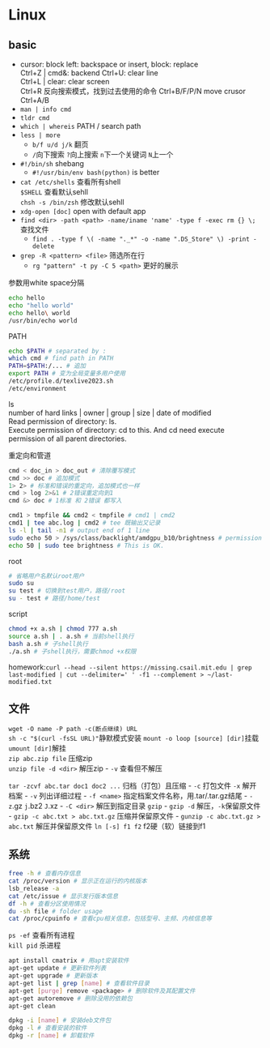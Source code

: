 # Linux


## basic

- cursor: block left: backspace or insert, block: replace  
    Ctrl+Z | cmd&: backend
    Ctrl+U: clear line  
    Ctrl+L | clear: clear screen  
    Ctrl+R 反向搜索模式，找到过去使用的命令
    Ctrl+B/F/P/N move crusor
    Ctrl+A/B
- `man | info cmd`
- `tldr cmd`
- `which | whereis` PATH / search path
- `less | more`
    - `b/f u/d j/k` 翻页
    - `/`向下搜索 `?`向上搜索 `n`下一个关键词 `N`上一个
- `#!/bin/sh` shebang
    - `#!/usr/bin/env bash(python)` is better
- `cat /etc/shells` 查看所有shell  
    `$SHELL` 查看默认sehll  
    `chsh -s /bin/zsh` 修改默认sehll
- `xdg-open [doc]` open with default app
- `find <dir> -path <path> -name/iname 'name' -type f -exec rm {} \;` 查找文件
    - `find . -type f \( -name "._*" -o -name ".DS_Store" \) -print -delete`
- `grep -R <pattern> <file>` 筛选所在行
    - `rg "pattern" -t py -C 5 <path>` 更好的展示

参数用white space分隔
```bash
echo hello
echo "hello world"
echo hello\ world
/usr/bin/echo world
```

PATH
```bash
echo $PATH # separated by :
which cmd # find path in PATH
PATH=$PATH:/... # 追加
export PATH # 变为全局变量多用户使用
/etc/profile.d/texlive2023.sh
/etc/environment
```

ls  
number of hard links | owner | group | size | date of modified  
Read permission of directory: ls.  
Execute permission of directory: cd to this. And cd
need execute permission of all parent directories.

重定向和管道
```bash
cmd < doc_in > doc_out # 清除覆写模式
cmd >> doc # 追加模式
1> 2> # 标准和错误的重定向，追加模式也一样
cmd > log 2>&1 # 2错误重定向到1
cmd &> doc # 1标准 和 2错误 都写入

cmd1 > tmpfile && cmd2 < tmpfile # cmd1 | cmd2
cmd1 | tee abc.log | cmd2 # tee 既输出又记录
ls -l | tail -n1 # output end of 1 line
sudo echo 50 > /sys/class/backlight/amdgpu_b10/brightness # permission denied: Shell but not sudo use pipeline.
echo 50 | sudo tee brightness # This is OK.
```

root
```bash
# 省略用户名默认root用户
sudo su
su test # 切换到test用户，路径/root
su - test # 路径/home/test
```

script
```bash
chmod +x a.sh | chmod 777 a.sh
source a.sh | . a.sh # 当前shell执行
bash a.sh # 子shell执行
./a.sh # 子shell执行，需要chmod +x权限
```

homework:`curl --head --silent https://missing.csail.mit.edu | grep last-modified | cut --delimiter=' ' -f1 --complement > ~/last-modified.txt`


## 文件

`wget -O name -P path -c(断点继续) URL`  
`sh -c "$(curl -fsSL URL)"`静默模式安装
`mount -o loop [source] [dir]`挂载  
`umount [dir]`解挂  
`zip abc.zip file` 压缩zip  
`unzip file -d <dir>` 解压zip
    - `-v` 查看但不解压

`tar -zcvf abc.tar doc1 doc2 ...` 归档（打包）且压缩
    - `-c` 打包文件 `-x` 解开档案
    - `-v` 列出详细过程
    - `-f <name>` 指定档案文件名称，用.tar/.tar.gz结尾
    - `-z`.gz  `j`.bz2 `J`.xz
    - `-C <dir>` 解压到指定目录
`gzip`
    - `gzip -d` 解压，`-k`保留原文件
    - `gzip -c abc.txt > abc.txt.gz` 压缩并保留原文件
    - `gunzip -c abc.txt.gz > abc.txt` 解压并保留原文件
`ln [-s] f1 f2` f2硬（软）链接到f1

## 系统

```bash
free -h # 查看内存信息
cat /proc/version # 显示正在运行的内核版本  
lsb_release -a
cat /etc/issue # 显示发行版本信息 
df -h # 查看分区使用情况
du -sh file # folder usage
cat /proc/cpuinfo # 查看cpu相关信息，包括型号、主频、内核信息等
```

`ps -ef` 查看所有进程  
`kill pid` 杀进程

```bash
apt install cmatrix # 用apt安装软件
apt-get update # 更新软件列表
apt-get upgrade # 更新版本
apt-get list | grep [name] # 查看软件目录
apt-get [purge] remove <package> # 删除软件及其配置文件
apt-get autoremove # 删除没用的依赖包
apt-get clean

dpkg -i [name] # 安装deb文件包
dpkg -l # 查看安装的软件
dpkg -r [name] # 卸载软件
```

